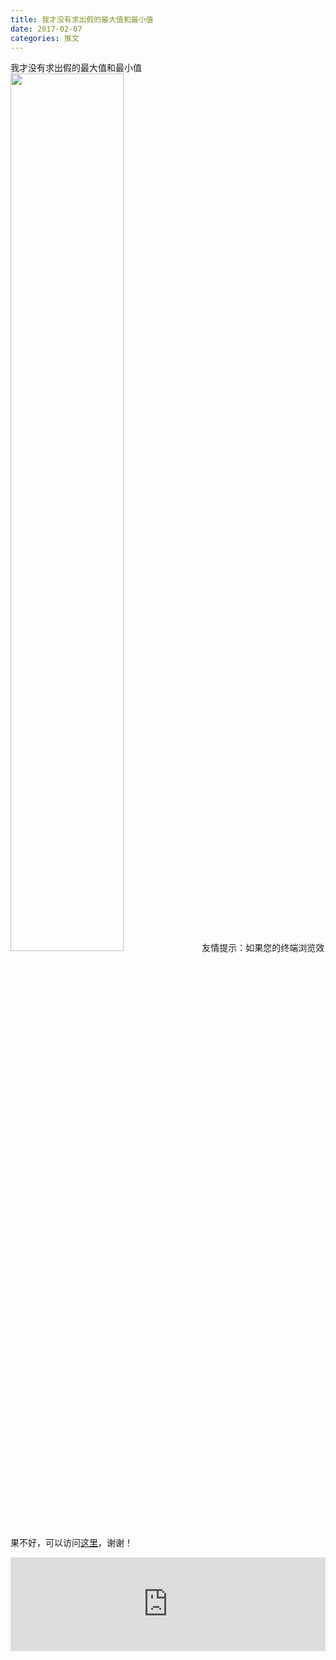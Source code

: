```yaml
---
title: 我才没有求出假的最大值和最小值
date: 2017-02-07
categories: 推文
---
```

我才没有求出假的最大值和最小值
<img src="http://mmbiz.qpic.cn/mmbiz_jpg/ACviaWTBFxhbTpTMLuo8amtiauc8GAFBQalo1In8s5C0ennEqHrGpB3yAibj6ibDK65NBaBQOd8U7HY93OgodXKYjA/0?wx_fmt=jpeg" style="width: 60%; height: auto;"/><!--more-->
友情提示：如果您的终端浏览效果不好，可以访问[这里](https://stata-club.github.io/stata_article/2017-02-07.html)，谢谢！
<iframe src="https://stata-club.github.io/stata_article/2017-02-07.html" id="iframepage" frameborder="0" scrolling="no" marginheight="0" marginwidth="0" width="100%" onLoad="iFrameHeight()"></iframe>
<script type="text/javascript" language="javascript">
function iFrameHeight() {
var ifm= document.getElementById("iframepage");
var subWeb = document.frames ? document.frames["iframepage"].document : ifm.contentDocument;   
if(ifm != null && subWeb != null) {
 ifm.height = subWeb.body.scrollHeight;
} 
} 
</script> 
